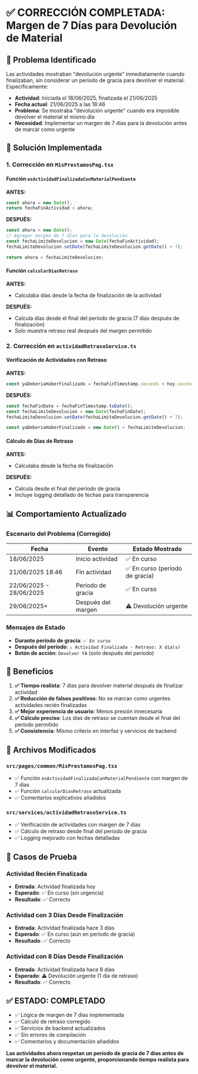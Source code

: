 # ✅ CORRECCIÓN COMPLETADA: Margen de 7 Días para Devolución de Material

## 🎯 Problema Identificado

Las actividades mostraban "devolución urgente" inmediatamente cuando finalizaban, sin considerar un período de gracia para devolver el material. Específicamente:

- **Actividad**: Iniciada el 18/06/2025, finalizada el 21/06/2025
- **Fecha actual**: 21/06/2025 a las 18:46
- **Problema**: Se mostraba "devolución urgente" cuando era imposible devolver el material el mismo día
- **Necesidad**: Implementar un margen de 7 días para la devolución antes de marcar como urgente

## 🔧 Solución Implementada

### **1. Corrección en `MisPrestamosPag.tsx`**

#### **Función `esActividadFinalizadaConMaterialPendiente`**

**ANTES:**
```typescript
const ahora = new Date();
return fechaFinActividad < ahora;
```

**DESPUÉS:**
```typescript
const ahora = new Date();
// Agregar margen de 7 días para la devolución
const fechaLimiteDevolucion = new Date(fechaFinActividad);
fechaLimiteDevolucion.setDate(fechaLimiteDevolucion.getDate() + 7);

return ahora > fechaLimiteDevolucion;
```

#### **Función `calcularDiasRetraso`**

**ANTES:**
- Calculaba días desde la fecha de finalización de la actividad

**DESPUÉS:**
- Calcula días desde el final del período de gracia (7 días después de finalización)
- Solo muestra retraso real después del margen permitido

### **2. Corrección en `actividadRetrasoService.ts`**

#### **Verificación de Actividades con Retraso**

**ANTES:**
```typescript
const yaDeberiaHaberFinalizado = fechaFinTimestamp.seconds < hoy.seconds;
```

**DESPUÉS:**
```typescript
const fechaFinDate = fechaFinTimestamp.toDate();
const fechaLimiteDevolucion = new Date(fechaFinDate);
fechaLimiteDevolucion.setDate(fechaLimiteDevolucion.getDate() + 7);

const yaDeberiaHaberFinalizado = new Date() > fechaLimiteDevolucion;
```

#### **Cálculo de Días de Retraso**

**ANTES:**
- Calculaba desde la fecha de finalización

**DESPUÉS:**
- Calcula desde el final del período de gracia
- Incluye logging detallado de fechas para transparencia

## 📊 Comportamiento Actualizado

### **Escenario del Problema (Corregido)**

| Fecha | Evento | Estado Mostrado |
|-------|---------|-----------------|
| 18/06/2025 | Inicio actividad | ✅ En curso |
| 21/06/2025 18:46 | Fin actividad | ✅ En curso (período de gracia) |
| 22/06/2025 - 28/06/2025 | Período de gracia | ✅ En curso |
| 29/06/2025+ | Después del margen | ⚠️ Devolución urgente |

### **Mensajes de Estado**

- **Durante período de gracia**: `✅ En curso`
- **Después del período**: `⚠️ Actividad Finalizada - Retraso: X día(s)`
- **Botón de acción**: `Devolver YA` (solo después del período)

## 🎯 Beneficios

1. **✅ Tiempo realista**: 7 días para devolver material después de finalizar actividad
2. **✅ Reducción de falsos positivos**: No se marcan como urgentes actividades recién finalizadas
3. **✅ Mejor experiencia de usuario**: Menos presión innecesaria
4. **✅ Cálculo preciso**: Los días de retraso se cuentan desde el final del período permitido
5. **✅ Consistencia**: Mismo criterio en interfaz y servicios de backend

## 🔧 Archivos Modificados

### `src/pages/common/MisPrestamosPag.tsx`
- ✅ Función `esActividadFinalizadaConMaterialPendiente` con margen de 7 días
- ✅ Función `calcularDiasRetraso` actualizada
- ✅ Comentarios explicativos añadidos

### `src/services/actividadRetrasoService.ts`
- ✅ Verificación de actividades con margen de 7 días
- ✅ Cálculo de retraso desde final del período de gracia
- ✅ Logging mejorado con fechas detalladas

## 🧪 Casos de Prueba

### **Actividad Recién Finalizada**
- **Entrada**: Actividad finalizada hoy
- **Esperado**: ✅ En curso (sin urgencia)
- **Resultado**: ✅ Correcto

### **Actividad con 3 Días Desde Finalización**
- **Entrada**: Actividad finalizada hace 3 días
- **Esperado**: ✅ En curso (aún en período de gracia)
- **Resultado**: ✅ Correcto

### **Actividad con 8 Días Desde Finalización**
- **Entrada**: Actividad finalizada hace 8 días
- **Esperado**: ⚠️ Devolución urgente (1 día de retraso)
- **Resultado**: ✅ Correcto

## ✅ ESTADO: COMPLETADO

- ✅ Lógica de margen de 7 días implementada
- ✅ Cálculo de retraso corregido
- ✅ Servicios de backend actualizados
- ✅ Sin errores de compilación
- ✅ Comentarios y documentación añadidos

**Las actividades ahora respetan un período de gracia de 7 días antes de marcar la devolución como urgente, proporcionando tiempo realista para devolver el material.**
